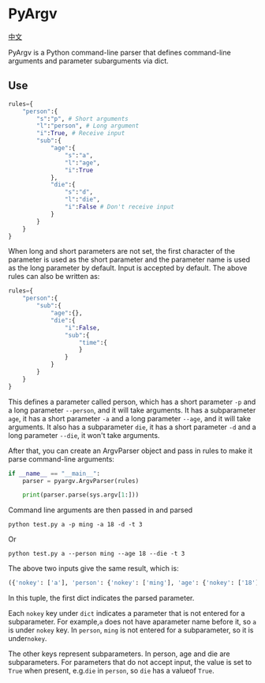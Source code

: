 # PyArgv

[中文](./README_cn.md)

PyArgv is a Python command-line parser that defines command-line arguments and parameter subarguments via dict.

## Use

```Python
rules={
    "person":{
        "s":"p", # Short arguments
        "l":"person", # Long argument
        "i":True, # Receive input 
        "sub":{
            "age":{
                "s":"a",
                "l":"age",
                "i":True
            },
            "die":{
                "s":"d",
                "l":"die",
                "i":False # Don't receive input 
            }
        }
    }
}
```

When long and short parameters are not set, the first character of the parameter is used as the short parameter and the parameter name is used as the long parameter by default. Input is accepted by default. The above rules can also be written as:

```Python
rules={
    "person":{
        "sub":{
            "age":{},
            "die":{
                "i":False,
                "sub":{
                    "time":{
                    }
                }
            }
        }
    }
}
```

This defines a parameter called person, which has a short parameter `-p` and a long parameter `--person`, and it will take arguments. It has a subparameter `age`, it has a short parameter `-a` and a long parameter `--age`, and it will take arguments. It also has a subparameter `die`, it has a short parameter `-d` and a long parameter `--die`, it won't take arguments.

After that, you can create an ArgvParser object and pass in rules to make it parse command-line arguments:

```Python
if __name__ == "__main__":
    parser = pyargv.ArgvParser(rules)

    print(parser.parse(sys.argv[1:]))
```

Command line arguments are then passed in and parsed

```Shell
python test.py a -p ming -a 18 -d -t 3
```

Or

```Shell
python test.py a --person ming --age 18 --die -t 3
```

The above two inputs give the same result, which is:

```Python
({'nokey': ['a'], 'person': {'nokey': ['ming'], 'age': {'nokey': ['18']}, 'die': {'nokey': [True], 'time': {'nokey': ['3']}}}}, [], False)
```

In this tuple, the first dict indicates the parsed parameter.

Each `nokey` key under `dict` indicates a parameter that is not entered for a subparameter. For example,`a` does not have aparameter name before it, so `a` is under `nokey` key. In `person`, `ming` is not entered for a subparameter, so it is under`nokey`.

The other keys represent subparameters. In person, age and die are subparameters.
For parameters that do not accept input, the value is set to `True` when present, e.g.`die` in `person`, so `die` has a valueof `True`.
